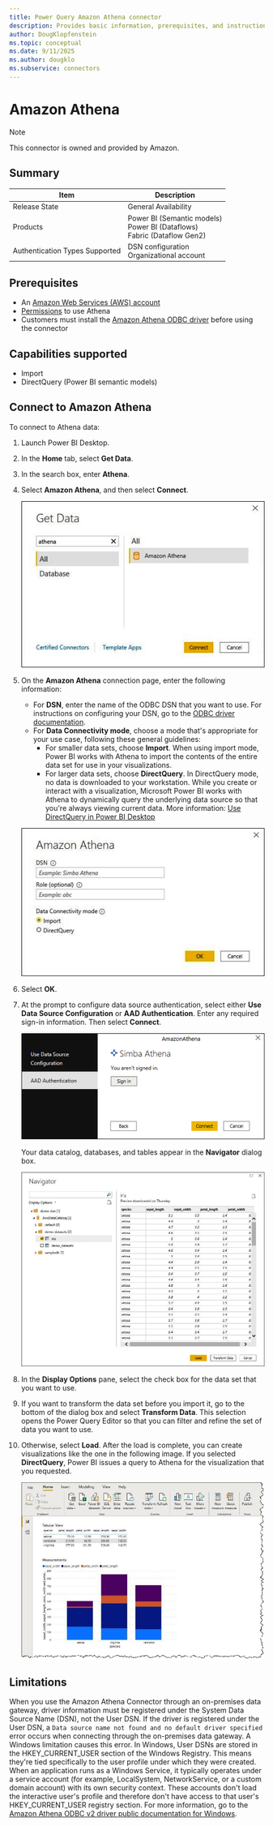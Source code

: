 ```yaml
---
title: Power Query Amazon Athena connector
description: Provides basic information, prerequisites, and instructions on how to connect to Amazon Athena
author: DougKlopfenstein
ms.topic: conceptual
ms.date: 9/11/2025
ms.author: dougklo
ms.subservice: connectors
---
```


# Amazon Athena

> [!NOTE]
>This connector is owned and provided by Amazon.

## Summary

| Item | Description |
| ---- | ----------- |
| Release State | General Availability |
| Products | Power BI (Semantic models)<br/>Power BI (Dataflows)<br/>Fabric (Dataflow Gen2) |
| Authentication Types Supported | DSN configuration <br /> Organizational account |

## Prerequisites

* An [Amazon Web Services (AWS) account](https://aws.amazon.com/)
* [Permissions](https://docs.aws.amazon.com/athena/latest/ug/policy-actions.html) to use Athena
* Customers must install the [Amazon Athena ODBC driver](https://docs.aws.amazon.com/athena/latest/ug/connect-with-odbc.html) before using the connector

## Capabilities supported

* Import
* DirectQuery (Power BI semantic models)

## Connect to Amazon Athena

To connect to Athena data:

1. Launch Power BI Desktop.

2. In the **Home** tab, select **Get Data**.

3. In the search box, enter **Athena**.

4. Select **Amazon Athena**, and then select **Connect**.

    ![Select Amazon Athena](./media/amazon-athena/amazon-athena-1.png)

5. On the **Amazon Athena** connection page, enter the following information:

    * For **DSN**, enter the name of the ODBC DSN that you want to use. For instructions on configuring your DSN, go to the [ODBC driver documentation](https://docs.aws.amazon.com/athena/latest/ug/connect-with-odbc.html#connect-with-odbc-driver-documentation).
    * For **Data Connectivity mode**, choose a mode that's appropriate for your use case, following these general guidelines:
        * For smaller data sets, choose **Import**. When using import mode, Power BI works with Athena to import the contents of the entire data set for use in your visualizations.
        * For larger data sets, choose **DirectQuery**. In DirectQuery mode, no data is downloaded to your workstation. While you create or interact with a visualization, Microsoft Power BI works with Athena to dynamically query the underlying data source so that you're always viewing current data. More information: [Use DirectQuery in Power BI Desktop](/power-bi/connect-data/desktop-use-directquery)

    ![Enter connection information](./media/amazon-athena/amazon-athena-2.png)

6. Select **OK**.

7. At the prompt to configure data source authentication, select either **Use Data Source Configuration** or **AAD Authentication**. Enter any required sign-in information. Then select **Connect**.

    ![Choose an authentication method](./media/amazon-athena/amazon-athena-3.png)

    Your data catalog, databases, and tables appear in the **Navigator** dialog box.

    ![The Navigator dialog box shows your data](./media/amazon-athena/amazon-athena-4.png)

8. In the **Display Options** pane, select the check box for the data set that you want to use.

9. If you want to transform the data set before you import it, go to the bottom of the dialog box and select **Transform Data**. This selection opens the Power Query Editor so that you can filter and refine the set of data you want to use.

10. Otherwise, select **Load**. After the load is complete, you can create visualizations like the one in the following image. If you selected **DirectQuery**, Power BI issues a query to Athena for the visualization that you requested.

    ![A sample data visualization](./media/amazon-athena/amazon-athena-5.png)

## Limitations

When you use the Amazon Athena Connector through an on-premises data gateway, driver information must be registered under the System Data Source Name (DSN), not the User DSN. If the driver is registered under the User DSN, a `Data source name not found and no default driver specified` error occurs when connecting through the on-premises data gateway. A Windows limitation causes this error. In Windows, User DSNs are stored in the HKEY_CURRENT_USER section of the Windows Registry. This means they're tied specifically to the user profile under which they were created. When an application runs as a Windows Service, it typically operates under a service account (for example, LocalSystem, NetworkService, or a custom domain account) with its own security context. These accounts don't load the interactive user's profile and therefore don't have access to that user's HKEY_CURRENT_USER registry section. For more information, go to the [Amazon Athena ODBC v2 driver public documentation for Windows](https://docs.aws.amazon.com/athena/latest/ug/odbc-v2-driver-getting-started-windows.html).
